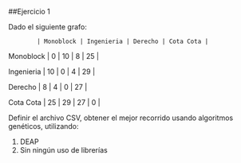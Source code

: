 ##Ejercicio 1

Dado el siguiente grafo:

            | Monoblock | Ingenieria | Derecho | Cota Cota |
            
Monoblock   | 0         | 10         | 8       | 25        |

Ingenieria  | 10        | 0          | 4       | 29        |

Derecho     | 8         | 4          | 0       | 27        |

Cota Cota   | 25        | 29         | 27      | 0         |

Definir el archivo CSV, obtener el mejor recorrido usando algoritmos genéticos, utilizando:
  1. DEAP
  2. Sin ningún uso de librerías
